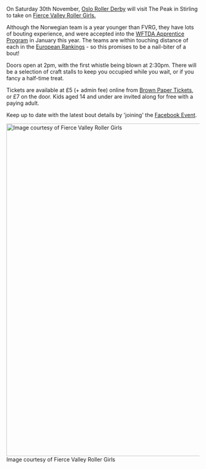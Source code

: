 <html><body><p>On Saturday 30th November, <a title="Oslo Roller Derby Facebook Page" href="https://www.facebook.com/oslorollerderby" target="_blank">Oslo Roller Derby</a> will visit The Peak in Stirling to take on <a title="FVRG Website" href="http://www.fvrg.co.uk/index.php" target="_blank">Fierce Valley Roller Girls.</a>

Although the Norwegian team is a year younger than FVRG, they have lots of bouting experience, and were accepted into the <a title="WFTDA Apprentice Leagues" href="http://wftda.com/leagues/apprentice" target="_blank">WFTDA Apprentice Program</a> in January this year. The teams are within touching distance of each in the <a title="Derby Data Europe Website" href="http://derbydataeurope.com/2013/09/06/european-roller-derby-rankings-august-2013/" target="_blank">European Rankings</a> - so this promises to be a nail-biter of a bout!

Doors open at 2pm, with the first whistle being blown at 2:30pm. There will be a selection of craft stalls to keep you occupied while you wait, or if you fancy a half-time treat.

Tickets are available at £5 (+ admin fee) online from <a title="Buy tickets from Brown Paper Tickets" href="http://www.brownpapertickets.com/event/483199" target="_blank">Brown Paper Tickets</a>, or £7 on the door. Kids aged 14 and under are invited along for free with a paying adult.

Keep up to date with the latest bout details by 'joining' the <a title="FVRG vs Oslo Facebook Event" href="https://www.facebook.com/events/729654950394293/" target="_blank">Facebook Event</a>.

<a href="http://scottishrollerderbyblog.com/2013/10/fvrg-vs-oslo.jpg"><img class="size-full wp-image-2984" alt="Image courtesy of Fierce Valley Roller Girls" src="http://scottishrollerderbyblog.com/2013/10/fvrg-vs-oslo.jpg" width="614" height="868"></a> Image courtesy of Fierce Valley Roller Girls</p></body></html>
